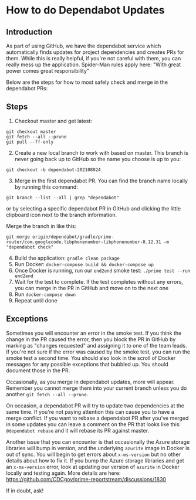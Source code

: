 # How to do Dependabot Updates

## Introduction
As part of using GitHub, we have the dependabot service which automatically finds updates
for project dependencies and creates PRs for them. While this is really helpful, if you're
not careful with them, you can really mess up the application. Spider-Man rules apply here:
"With great power comes great responsibility"

Below are the steps for how to most safely check and merge in the dependabot PRs:

## Steps
1. Checkout master and get latest:
```shell
git checkout master
git fetch --all --prune
git pull --ff-only
```
2. Create a new local branch to work with based on master. This branch is never going back up to GitHub so the name you choose is up to you:
```shell
git checkout -b dependabot-202108024
```
3. Merge in the first dependabot PR. You can find the branch name locally by running this command:
```shell
git branch --list --all | grep "dependabot"
```
or by selecting a specific dependabot PR in GitHub and clicking the little clipboard icon next to the branch information.

Merge the branch in like this:
```shell
git merge origin/dependabot/gradle/prime-router/com.googlecode.libphonenumber-libphonenumber-8.12.31 -m "dependabot check"
```

4. Build the application: `gradle clean package`
5. Run Docker: `docker-compose build && docker-compose up`
6. Once Docker is running, run our `end2end` smoke test: `./prime test --run end2end`
7. Wait for the test to complete. If the test completes without any errors, you can merge in the PR in GitHub and move on to the next one
8. Run `docker-compose down`
9. Repeat until done

## Exceptions
Sometimes you will encounter an error in the smoke test. If you think the change in the PR caused the error, then you block the PR in GitHub 
by marking as "changes requested" and assigning it to one of the team leads. If you're not sure
if the error was caused by the smoke test, you can run the smoke test a second time. You should
also look in the scroll of Docker messages for any possible exceptions that bubbled up. You should
document those in the PR.

Occasionally, as you merge in dependabot updates, more will appear. Remember you cannot merge them into your
current branch unless you do another `git fetch --all --prune`.

On occasion, a dependabot PR will try to update two dependencies at the same time. If you're not
paying attention this can cause you to have a merge conflict. If you want to rebase a dependabot PR
after you've merged in some updates you can leave a comment on the PR that looks like this: `@dependabot rebase`
and it will rebase its PR against master.

Another issue that you can encounter is that occasionally the Azure storage libraries will bump in version, and
the underlying `azurite` image in Docker is out of sync. You will begin to get errors about `x-ms-version` but no
other details about how to fix it. If you bump the Azure storage libraries and get an `x-ms-version` error, 
look at updating our version of `azurite` in Docker locally and testing again. More details are here: https://github.com/CDCgov/prime-reportstream/discussions/1830

If in doubt, ask!

